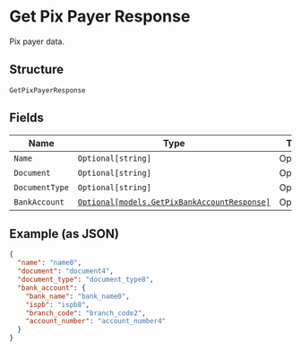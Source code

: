 
# Get Pix Payer Response

Pix payer data.

## Structure

`GetPixPayerResponse`

## Fields

| Name | Type | Tags | Description |
|  --- | --- | --- | --- |
| `Name` | `Optional[string]` | Optional | - |
| `Document` | `Optional[string]` | Optional | - |
| `DocumentType` | `Optional[string]` | Optional | - |
| `BankAccount` | [`Optional[models.GetPixBankAccountResponse]`](../../doc/models/get-pix-bank-account-response.md) | Optional | - |

## Example (as JSON)

```json
{
  "name": "name0",
  "document": "document4",
  "document_type": "document_type8",
  "bank_account": {
    "bank_name": "bank_name0",
    "ispb": "ispb8",
    "branch_code": "branch_code2",
    "account_number": "account_number4"
  }
}
```

